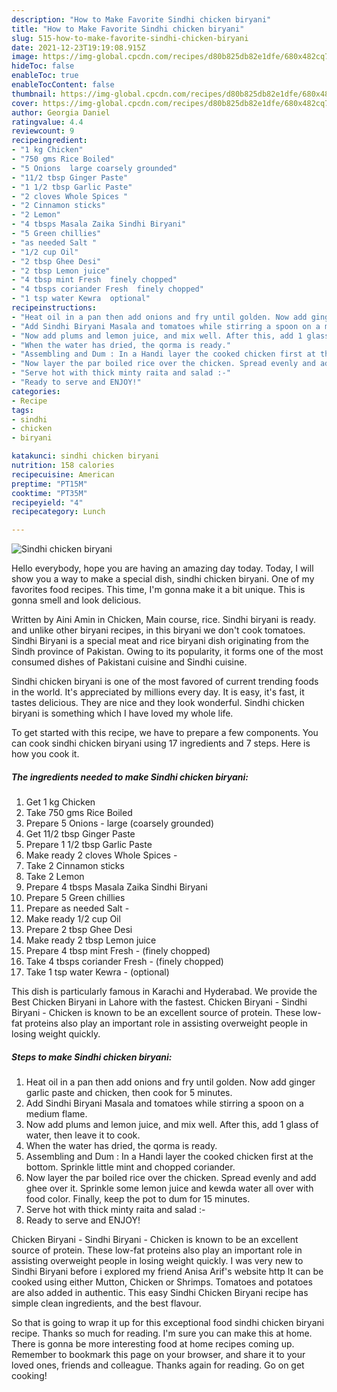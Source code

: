```yaml
---
description: "How to Make Favorite Sindhi chicken biryani"
title: "How to Make Favorite Sindhi chicken biryani"
slug: 515-how-to-make-favorite-sindhi-chicken-biryani
date: 2021-12-23T19:19:08.915Z
image: https://img-global.cpcdn.com/recipes/d80b825db82e1dfe/680x482cq70/sindhi-chicken-biryani-recipe-main-photo.jpg
hideToc: false
enableToc: true
enableTocContent: false
thumbnail: https://img-global.cpcdn.com/recipes/d80b825db82e1dfe/680x482cq70/sindhi-chicken-biryani-recipe-main-photo.jpg
cover: https://img-global.cpcdn.com/recipes/d80b825db82e1dfe/680x482cq70/sindhi-chicken-biryani-recipe-main-photo.jpg
author: Georgia Daniel
ratingvalue: 4.4
reviewcount: 9
recipeingredient:
- "1 kg Chicken"
- "750 gms Rice Boiled"
- "5 Onions  large coarsely grounded"
- "11/2 tbsp Ginger Paste"
- "1 1/2 tbsp Garlic Paste"
- "2 cloves Whole Spices "
- "2 Cinnamon sticks"
- "2 Lemon"
- "4 tbsps Masala Zaika Sindhi Biryani"
- "5 Green chillies"
- "as needed Salt "
- "1/2 cup Oil"
- "2 tbsp Ghee Desi"
- "2 tbsp Lemon juice"
- "4 tbsp mint Fresh  finely chopped"
- "4 tbsps coriander Fresh  finely chopped"
- "1 tsp water Kewra  optional"
recipeinstructions:
- "Heat oil in a pan then add onions and fry until golden. Now add ginger garlic paste and chicken, then cook for 5 minutes."
- "Add Sindhi Biryani Masala and tomatoes while stirring a spoon on a medium flame."
- "Now add plums and lemon juice, and mix well. After this, add 1 glass of water, then leave it to cook."
- "When the water has dried, the qorma is ready."
- "Assembling and Dum : In a Handi layer the cooked chicken first at the bottom. Sprinkle little mint and chopped coriander."
- "Now layer the par boiled rice over the chicken. Spread evenly and add ghee over it. Sprinkle some lemon juice and kewda water all over with food color. Finally, keep the pot to dum for 15 minutes."
- "Serve hot with thick minty raita and salad :-"
- "Ready to serve and ENJOY!"
categories:
- Recipe
tags:
- sindhi
- chicken
- biryani

katakunci: sindhi chicken biryani 
nutrition: 158 calories
recipecuisine: American
preptime: "PT15M"
cooktime: "PT35M"
recipeyield: "4"
recipecategory: Lunch

---
```



![Sindhi chicken biryani](https://img-global.cpcdn.com/recipes/d80b825db82e1dfe/680x482cq70/sindhi-chicken-biryani-recipe-main-photo.jpg)

Hello everybody, hope you are having an amazing day today. Today, I will show you a way to make a special dish, sindhi chicken biryani. One of my favorites food recipes. This time, I'm gonna make it a bit unique. This is gonna smell and look delicious.

Written by Aini Amin in Chicken, Main course, rice. Sindhi biryani is ready. and unlike other biryani recipes, in this biryani we don&#39;t cook tomatoes. Sindhi Biryani is a special meat and rice biryani dish originating from the Sindh province of Pakistan. Owing to its popularity, it forms one of the most consumed dishes of Pakistani cuisine and Sindhi cuisine.

Sindhi chicken biryani is one of the most favored of current trending foods in the world. It's appreciated by millions every day. It is easy, it's fast, it tastes delicious. They are nice and they look wonderful. Sindhi chicken biryani is something which I have loved my whole life.


To get started with this recipe, we have to prepare a few components. You can cook sindhi chicken biryani using 17 ingredients and 7 steps. Here is how you cook it.

<!--inarticleads1-->

##### The ingredients needed to make Sindhi chicken biryani:

1. Get 1 kg Chicken
1. Take 750 gms Rice Boiled
1. Prepare 5 Onions - large (coarsely grounded)
1. Get 11/2 tbsp Ginger Paste
1. Prepare 1 1/2 tbsp Garlic Paste
1. Make ready 2 cloves Whole Spices -
1. Take 2 Cinnamon sticks
1. Take 2 Lemon
1. Prepare 4 tbsps Masala Zaika Sindhi Biryani
1. Prepare 5 Green chillies
1. Prepare as needed Salt -
1. Make ready 1/2 cup Oil
1. Prepare 2 tbsp Ghee Desi
1. Make ready 2 tbsp Lemon juice
1. Prepare 4 tbsp mint Fresh - (finely chopped)
1. Take 4 tbsps coriander Fresh - (finely chopped)
1. Take 1 tsp water Kewra - (optional)


This dish is particularly famous in Karachi and Hyderabad. We provide the Best Chicken Biryani in Lahore with the fastest. Chicken Biryani - Sindhi Biryani - Chicken is known to be an excellent source of protein. These low-fat proteins also play an important role in assisting overweight people in losing weight quickly. 

<!--inarticleads2-->

##### Steps to make Sindhi chicken biryani:

1. Heat oil in a pan then add onions and fry until golden. Now add ginger garlic paste and chicken, then cook for 5 minutes.
1. Add Sindhi Biryani Masala and tomatoes while stirring a spoon on a medium flame.
1. Now add plums and lemon juice, and mix well. After this, add 1 glass of water, then leave it to cook.
1. When the water has dried, the qorma is ready.
1. Assembling and Dum : In a Handi layer the cooked chicken first at the bottom. Sprinkle little mint and chopped coriander.
1. Now layer the par boiled rice over the chicken. Spread evenly and add ghee over it. Sprinkle some lemon juice and kewda water all over with food color. Finally, keep the pot to dum for 15 minutes.
1. Serve hot with thick minty raita and salad :-
1. Ready to serve and ENJOY!

Chicken Biryani - Sindhi Biryani - Chicken is known to be an excellent source of protein. These low-fat proteins also play an important role in assisting overweight people in losing weight quickly. I was very new to Sindhi Biryani before i explored my friend Anisa Arif&#39;s website http It can be cooked using either Mutton, Chicken or Shrimps. Tomatoes and potatoes are also added in authentic. This easy Sindhi Chicken Biryani recipe has simple clean ingredients, and the best flavour. 

So that is going to wrap it up for this exceptional food sindhi chicken biryani recipe. Thanks so much for reading. I'm sure you can make this at home. There is gonna be more interesting food at home recipes coming up. Remember to bookmark this page on your browser, and share it to your loved ones, friends and colleague. Thanks again for reading. Go on get cooking!
